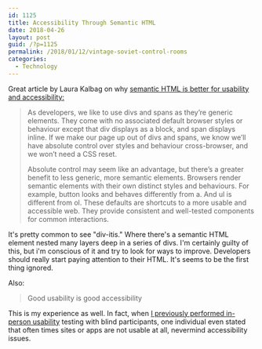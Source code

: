 ```yaml
---
id: 1125
title: Accessibility Through Semantic HTML
date: 2018-04-26
layout: post
guid: /?p=1125
permalink: /2018/01/12/vintage-soviet-control-rooms
categories:
  - Technology
---
```

Great article by Laura Kalbag on why [semantic HTML is better for usability and accessibility:](https://24ways.org/2017/accessibility-through-semantic-html/)

> As developers, we like to use divs and spans as they’re generic elements. They come with no associated default browser styles or behaviour except that div displays as a block, and span displays inline. If we make our page up out of divs and spans, we  know we’ll have absolute control over styles and behaviour cross-browser, and we won’t need a CSS reset.
>
> Absolute control may seem like an advantage, but there’s a greater benefit to less generic, more semantic elements. Browsers
render semantic elements with their own distinct styles and behaviours. For example, button looks and behaves differently from a. And ul is different from ol. These defaults are shortcuts to a more usable and accessible web. They provide consistent and
well-tested components for common interactions.

It's pretty common to see "div-itis." Where there's a semantic HTML element nested many layers deep in a series of divs. I'm certainly guilty of this, but i'm conscious of it and try to look for ways to improve. Developers should really start paying attention to their HTML. It's seems to be the first thing ignored.

Also:
> Good usability is good accessibility

This is my experience as well. In fact, when [I previously performed in-person usability](https://medium.com/the-u-s-digital-service/designing-with-users-usds-at-sba-e04f5e3911b8) testing with blind participants, one individual even stated that often times sites or apps are not usable at all, nevermind accessibility issues.
